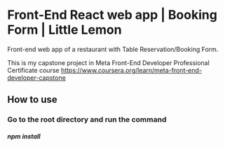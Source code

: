 # Front-End React web app | Booking Form | Little Lemon

Front-end web app of a restaurant with Table Reservation/Booking Form.

This is my capstone project in Meta Front-End Developer Professional Certificate course https://www.coursera.org/learn/meta-front-end-developer-capstone

## How to use
### Go to the root directory and run the command
##### npm install
